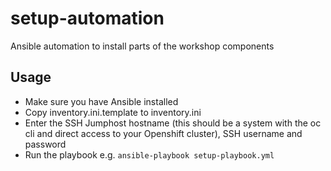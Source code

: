 # setup-automation

Ansible automation to install parts of the workshop components

## Usage

- Make sure you have Ansible installed
- Copy inventory.ini.template to inventory.ini
- Enter the SSH Jumphost hostname (this should be a system with the oc cli and direct access to your Openshift cluster), SSH username and password
- Run the playbook e.g. `ansible-playbook setup-playbook.yml`
